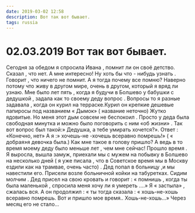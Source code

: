 ```yaml
---
date: 2019-03-02 12:58
description: Вот так вот бывает.
tags: russia
---
```

# 02.03.2019 Вот так вот бывает.

Сегодня за обедом я спросила Ивана , помнит ли он своё детство. Сказал , что нет. А мне интересно! Ну хоть бы что - нибудь  узнать . Говорит , что ничего не помнит.  А я  тогда почему все помню? Наверно потому что живу в другом мире, очень в другом, который я вряд ли узнаю. Мне было лет пять , когда я будучи в Болшево у бабушки с дедушкой  , задала как то  своему деду вопрос . Вопросы то я разные задавала  , когда он курил на  терраске.Курил он крепкие дешевые папиросы  под названием  « Дымок»  ( название неточно)  Жутко ядовитые. Но меня этот дым совсем не беспокоил . Просто у деда была свободная минутка и можно было поговорить с ним «об жизни» . Так вот вопрос был такой:» Дедушка, а тебе умирать хочется?». Ответ : «Конечно, нет»   А я :» хочешь-не -хочешь всеравно помрешь!» ( « добрая»я девочка была.) Как мне такое в голову пришло?  А ведь в то время моему деду было меньше лет , чем мне сейчас!   Прошло время . Я выросла, вышла замуж, приехали мы с мужем  на побывку в Болшево на несколько дней  ( я уже писала , что в  Советское время мы в Москву ездили как на трамвае, очень часто) . Дед  попал в больницу ,и мы  навестили его.  Присели возле больничной койки на табуретках. Сидим молчим . Дед  присел на свою кровать  и говорит : « помнишь , когда ты была маленькой , спросила меня хочу ли я умереть ....»   Я « застыла» , сжалась вся. А он продолжил : « ты тогда сказала : « хошь-не-хошь всеравно помрешь. Вот и пришло мое время.. Хошь-не-хошь...»  Через месяц его не стало...

